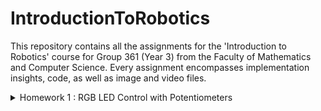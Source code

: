 # IntroductionToRobotics

 This repository contains all the assignments for the 'Introduction to Robotics' course for Group 361 (Year 3) from the Faculty of Mathematics and Computer Science. Every assignment encompasses implementation insights, code, as well as image and video files.

<details>
  <summary> 
    Homework 1 : RGB LED Control with Potentiometers
  </summary>  

## RGB LED Control with Potentiometers

### Objective
* Interface potentiometers with Arduino to control an RGB LED's individual channels - Red, Green, Blue.
* Learn to harness analog readings from potentiometers and utilize digital electronics techniques for LED control.
* Adhere to a consistent and clean coding style, ensuring the code is well-commented and easily understandable by peers and reviewers.

  
### Components Used
* 1 RGB LED 
* 3 potentiometers 
* Resistors and wires as necessary


### Technical Implementation
* Control each RGB channel of the LED using dedicated potentiometers.
* The Arduino interprets the analog readings from the potentiometers and then produces a mapped output to the RGB LED pins for precise color adjustments.


### Documentation & Publishing
* The code related to this project has been uploaded to this repository.
* The repository’s README (which you are currently viewing) contains:
  - The project requirements and description.
  - A photo of the hardware setup.
  - A link to the video showcasing the functionality.



### Photos of the Hardware Setup
* A detailed view of the Arduino setup on a breadboard with the illuminated LED indicating its active state.
  
![RGB_ARDUINO_2](https://github.com/uantoniaa/IntroductionToRobotics/assets/93488180/59aae4a1-5903-494e-9546-327ee4088d14)
![RGB_ARDUINO_1](https://github.com/uantoniaa/IntroductionToRobotics/assets/93488180/bba96a7f-2e7c-4e00-aaa3-7af532cd91be)



